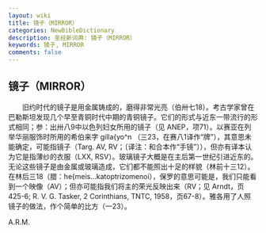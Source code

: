 ```yaml
---
layout: wiki
title: 镜子（MIRROR）
categories: NewBibleDictionary
description: 圣经新词典: 镜子（MIRROR）
keywords: 镜子, MIRROR
comments: false
---
```


## 镜子（MIRROR）

　　旧约时代的镜子是用金属铸成的，磨得非常光亮（伯卅七18）。考古学家曾在巴勒斯坦发现几个早至青铜时代中期的青铜镜子。它们的形式与近东一带流行的形式相同；参：出卅八9中以色列妇女所用的镜子（见 ANEP，项71）。以赛亚在列举华丽服饰时所用的希伯来字 gilla{yo^n （三23，在赛八1译作“牌”），其意思未能确定，可能指镜子（Targ. AV, RV；〔译注：和合本作“手镜”〕），但亦有译本认为它是指薄纱的衣服（LXX, RSV）。玻璃镜子大概是在主后第一世纪引进近东的。无论这些镜子是由金属或玻璃造成，它们都不能照出十足的样貌（林前十三12）。在林后三18（腊：he{meis...katoptrizomenoi），保罗的意思可能是，我们只能看到一个映像（AV）；但亦可能指我们将主的荣光反映出来（RV；见 Arndt，页425-6; R. V. G. Tasker, 2 Corinthians, TNTC, 1958，页67-8）。雅各用了人照镜子的做法，作个简单的比方（一23）。

A.R.M.








